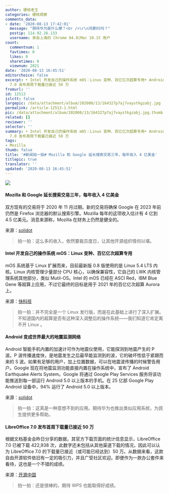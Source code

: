 ```yaml
---
author: 硬核老王
categories: 硬核观察
comments_data:
- date: '2020-08-13 17:42:01'
  message: "期待华为是什么梗？<br />\r\n鸿蒙OS吗？"
  postip: 114.92.26.133
  username: 来自上海的 Chrome 84.0|Mac 10.15 用户
count:
  commentnum: 1
  favtimes: 0
  likes: 0
  sharetimes: 0
  viewnum: 2821
date: '2020-08-13 16:45:51'
editorchoice: false
excerpt: • Intel 开发自己的操作系统 mOS：Linux 变种、百亿亿次超算专用• Android 变成世界最大的地震监测网络 • LibreOffice
  7.0 发布首周下载量已接近 50 万
fromurl: ''
id: 12513
islctt: false
largepic: /data/attachment/album/202008/13/164327p7aj7vaystkgzabj.jpg
permalink: /article-12513-1.html
pic: /data/attachment/album/202008/13/164327p7aj7vaystkgzabj.jpg.thumb.jpg
related: []
reviewer: ''
selector: ''
summary: • Intel 开发自己的操作系统 mOS：Linux 变种、百亿亿次超算专用• Android 变成世界最大的地震监测网络 • LibreOffice
  7.0 发布首周下载量已接近 50 万
tags:
- Mozilla
thumb: false
title: '#新闻拍一拍# Mozilla 和 Google 延长搜索交易三年，每年收入 4 亿美金'
titlepic: true
translator: ''
updated: '2020-08-13 16:45:51'
---
```


![](/data/attachment/album/202008/13/164327p7aj7vaystkgzabj.jpg)


#### Mozilla 和 Google 延长搜索交易三年，每年收入 4 亿美金


双方现有的交易将于 2020 年 11 月过期。新的交易将确保 Google 在 2023 年前仍然是 Firefox 浏览器的默认搜索引擎。Mozilla 每年的这项收入估计有 4 亿到 4.5 亿美元。消息来源称，Mozilla 在财务上仍然是健全的。


来源：[solidot](https://www.solidot.org/story?sid=65232)



> 
> 拍一拍：这么多的收入，依然要裁员度日，让其他开源组织情何以堪。
> 
> 
> 


#### Intel 开发自己的操作系统 mOS：Linux 变种、百亿亿次超算专用


mOS 系统基于 Linux 扩展而来，目前最新版 0.8 版使用的是 Linux 5.4 LTS 内核。Linux 内核管理少量部分 CPU 核心，以确保兼容性，它自己的 LWK 内核管理系统其他部分，类似 Mutil-OS。Intel 的 mOS 已经在 ASCI Red，IBM Blue Gene 等超算上应用，不过它最终的目标是用于 2021 年的百亿亿次超算 Aurora 上。


来源：[快科技](https://www.cnbeta.com/articles/tech/1015251.htm)



> 
> 拍一拍：并不完全是一个 Linux 发行版，而是在此基础上进行了深入扩展。不知道国内的超算是否有这种深入调整后的操作系统——我们知道它肯定离不开 Linux 。
> 
> 
> 


#### Android 变成世界最大的地震监测网络


Android 智能手机内置的加速计可作为地震仪使用，它能探测到地震产生的 P 波。P 波传播速度快，是地震发生之后最早能监测到的波，它的破坏性低于紧跟而来的 S 波。如果有足够的用户，加上位置数据，可以在地震波传播的时候警告用户。Google 现在将地震监测功能直接内置在操作系统中，宣布了 Android Earthquake Alerts System。Google 将通过 Google Play Services 服务将该功能推送到每一部运行 Android 5.0 以上版本的手机。在 25 亿部 Google Play Android 设备中，94% 运行了 Android 5.0 以上版本。


来源：[solidot](https://www.solidot.org/story?sid=65219)



> 
> 拍一拍：这真是一种意想不到的应用。期待华为也推出类似应用系统，为民生提供更多帮助。
> 
> 
> 


#### LibreOffice 7.0 发布首周下载量已接近 50 万


根据文档基金会昨日分享的数据，其官方下载页面的统计信息显示，LibreOffice 7.0 已被下载 422,938 次，此数字还未包括从其他渠道下载的情况，因此可以认为 LibreOffice 7.0 的下载量已接近（或可能已经达到）50 万。从数据来看，这款自由开源软件依旧有一定的吸引力，并且广受社区欢迎。即便作为一款办公套件来看待，这也是一个不错的成绩。


来源：[开源中国](https://www.oschina.net/news/117887/libreoffice-7-0-a-week-in-stats)



> 
> 拍一拍：还是很棒的，期待 WPS 也能取得好成绩。
> 
> 
>
